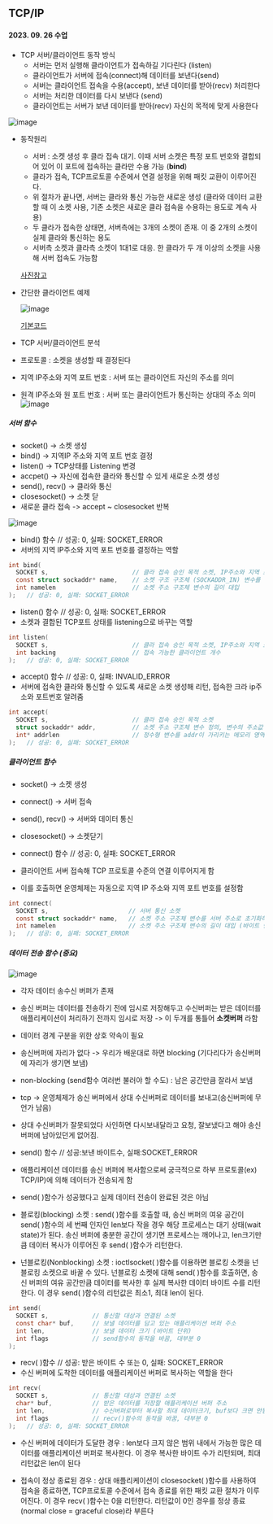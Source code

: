 ## TCP/IP
#### 2023. 09. 26 수업

* TCP 서버/클라이언트 동작 방식
  * 서버는 먼저 실행해 클라이언트가 접속하길 기다린다 (listen)
  * 클라이언트가 서버에 접속(connect)해 데이터를 보낸다(send)
  * 서버는 클라이언트 접속을 수용(accept), 보낸 데이터를 받아(recv) 처리한다
  * 서버는 처리한 데이터를 다시 보낸다 (send)
  * 클라이언트는 서버가 보낸 데이터를 받아(recv) 자신의 목적에 맞게 사용한다  
  
![image](https://github.com/MiyeongEom/NetworkGameProgramming/assets/112458035/6a320a5d-870d-4a4a-a5de-4eeafda5e798)

* 동작원리
  * 서버 : 소켓 생성 후 클라 접속 대기. 이때 서버 소켓은 특정 포트 번호와 결합되어 있어 이 포트에 접속하는 클라만 수용 가능 (__bind__)
  * 클라가 접속, TCP프로토콜 수준에서 연결 설정을 위해 패킷 교환이 이루어진다.
  * 위 절차가 끝나면, 서버는 클라와 통신 가능한 새로운 생성 (클라와 데이터 교환할 때 이 소켓 사용, 기존 소켓은 새로운 클라 접속을 수용하는 용도로 계속 사용)
  * 두 클라가 접속한 상태면, 서버측에는 3개의 소켓이 존재. 이 중 2개의 소켓이 실제 클라와 통신하는 용도
  * 서버측 소켓과 클라측 소켓이 1대1로 대응. 한 클라가 두 개 이상의 소켓을 사용해 서버 접속도 가능함
  
  [사진참고](https://github.com/MiyeongEom/NetworkGameProgramming/blob/main/Theory/05_picture.md)

* 간단한 클라이언트 예제
  
  ![image](https://github.com/MiyeongEom/NetworkGameProgramming/assets/112458035/d22b025e-4009-4760-94f3-b70a94055a24)
  
  [기본코드](https://github.com/MiyeongEom/NetworkGameProgramming/tree/main/Example/Network06_TcpIp/%EA%B8%B0%EB%B3%B8%EA%B5%AC%EC%A1%B0)  
  
* TCP 서버/클라이언트 분석
 * 프로토콜 : 소켓을 생성할 때 결정된다
 * 지역 IP주소와 지역 포트 번호 : 서버 또는 클라이언트 자신의 주소를 의미
 * 원격 IP주소와 원 포트 번호 : 서버 또는 클라이언트가 통신하는 상대의 주소 의미
 ![image](https://github.com/MiyeongEom/NetworkGameProgramming/assets/112458035/e3eaf7cb-93b5-4442-9004-4241ac3cd771)  

  
##### 서버 함수
* socket() -> 소켓 생성
* bind() -> 지역IP 주소와 지역 포트 번호 결정
* listen() -> TCP상태를 Listening 변경
* accpet() -> 자신에 접속한 클라와 통신할 수 있게 새로운 소켓 생성
* send(), recv() -> 클라와 통신
* closesocket() -> 소켓 닫  
* 새로운 클라 접속 -> accept ~ closesocket 반복

![image](https://github.com/MiyeongEom/NetworkGameProgramming/assets/112458035/4b4b2060-fc6d-49bd-b23e-5cf8bfac2ff3)  


* bind() 함수  // 성공: 0, 실패: SOCKET_ERROR
 * 서버의 지역 IP주소와 지역 포트 번호를 결정하는 역할
   
```C
int bind(
  SOCKET s,                       // 클라 접속 승인 목적 소켓, IP주소와 지역 포트 번호가 설정되지 X
  const struct sockaddr* name,    // 소켓 구조 구조체 (SOCKADDR_IN) 변수를 지역 IP와 포트로 초기화하고 이 주소값을 대입
  int namelen                     // 소켓 주소 구조체 변수의 길이 대입
);   // 성공: 0, 실패: SOCKET_ERROR
```

* listen() 함수  // 성공: 0, 실패: SOCKET_ERROR
 * 소켓과 결합된 TCP포트 상태를 listening으로 바꾸는 역할
   
```C
int listen(
  SOCKET s,                       // 클라 접속 승인 목적 소켓, IP주소와 지역 포트 번호가 설정됨
  int backing                     // 접속 가능한 클라이언트 개수
);   // 성공: 0, 실패: SOCKET_ERROR
```

* accept() 함수  // 성공: 0, 실패: INVALID_ERROR
 * 서버에 접속한 클라와 통신할 수 있도록 새로운 소켓 생성해 리턴, 접속한 크라 ip주소와 포트번호 알려줌
   
```C
int accept(
  SOCKET s,                       // 클라 접속 승인 목적 소켓
  struct sockaddr* addr,          // 소켓 주소 구조체 변수 정의, 변수의 주소값 대입 - addr이 가리키는 메모리 영역을 클라 ip와 포트 번호로 채워 넣음
  int* addrlen                    // 정수형 변수를 addr이 가리키는 메모리 영역의 크기로 초기화한 후 변수의 주소값 대입, 함수가 초기화한 메모리 크기값(바이트 단위)을 가짐
);   // 성공: 0, 실패: SOCKET_ERROR
```

   
##### 클라이언트 함수

* socket() -> 소켓 생성
* connect() -> 서버 접속
* send(), recv() -> 서버와 데이터 통신
* closesocket() -> 소켓닫기  

  
* connect() 함수  // 성공: 0, 실패: SOCKET_ERROR
 * 클라이언트 서버 접속해 TCP 프로토콜 수준의 연결 이루어지게 함
 * 이를 호출하면 운영체제는 자동으로 지역 IP 주소와 지역 포트 번호를 설정함
   
```C
int connect(
  SOCKET s,                      // 서버 통신 소켓
  const struct sockaddr* name,   // 소켓 주소 구조체 변수를 서버 주소로 초기화하고 이 변수의 주소값 대입
  int namelen                    // 소켓 주소 구조체 변수의 길이 대입 (바이트 단위)
);   // 성공: 0, 실패: SOCKET_ERROR
```
  
  
##### 데이터 전송 함수 (중요)  
![image](https://github.com/MiyeongEom/NetworkGameProgramming/assets/112458035/1e608bac-c17c-49f0-abc3-92b9c853f8ee)  

* 각자 데이터 송수신 버퍼가 존재
* 송신 버퍼는 데이터를 전송하기 전에 임시로 저장해두고 수신버퍼는 받은 데이터를 애플리케이션이 처리하기 전까지 임시로 저장 -> 이 두개를 통틀어 __소켓버퍼__ 라함
* 데이터 경계 구분을 위한 상호 약속이 필요
* 송신버퍼에 자리가 없다 -> 우리가 배운대로 하면 blocking (기다리다가 송신버퍼에 자리가 생기면 보냄)
* non-blocking (send함수 여러번 불러야 할 수도) : 남은 공간만큼 잘라서 보냄
*  tcp -> 운영체제가 송신 버퍼에서 상대 수신버퍼로  데이터를 보내고(송신버퍼에 무언가 남음)
*  상대 수신버퍼가 잘못되었다 사인하면 다시보내달라고 요청, 잘보냈다고 해야 송신버퍼에 남아있던게 없어짐.  
  
* send() 함수   // 성공:보낸 바이트수, 실패:SOCKET_ERROR
 * 애플리케이션 데이터를 송신 버퍼에 복사함으로써 궁극적으로 하부 프로토콜(ex) TCP/IP)에 의해 데이터가 전송되게 함
 * send( )함수가 성공했다고 실제 데이터 전송이 완료된 것은 아님
 * 블로킹(blocking) 소켓 : send( )함수를 호출할 때, 송신 버퍼의 여유 공간이 send( )함수의 세 번째 인자인 len보다 작을 경우 해당 프로세스는 대기 상태(wait state)가 된다. 송신 버퍼에 충분한 공간이 생기면 프로세스는 깨어나고, len크기만큼 데이터 복사가 이루어진 후 send( )함수가 리턴한다.
 * 넌블로킹(Nonblocking) 소켓 : ioctlsocket( )함수를 이용하면 블로킹 소켓을 넌블로킹 소켓으로 바꿀 수 있다. 넌블로킹 소켓에 대해 send( )함수를 호출하면, 송신 버퍼의 여유 공간만큼 데이터를 복사한 후 실제 복사한 데이터 바이트 수를 리턴한다. 이 경우 send( )함수의 리턴값은 최소1, 최대 len이 된다.
   
```C
int send(
  SOCKET s,            // 통신할 대상과 연결된 소켓
  const char* buf,     // 보낼 데이터를 담고 있는 애플리케이션 버퍼 주소
  int len,             // 보낼 데이터 크기 (바이트 단위)
  int flags            // send함수의 동작을 바꿈, 대부분 0
);   
```
  
  
* recv( )함수  // 성공: 받은 바이트 수 또는 0, 실패: SOCKET_ERROR
 * 수신 버퍼에 도착한 데이터를 애플리케이션 버퍼로 복사하는 역할을 한다
  
```C
int recv(
  SOCKET s,            // 통신할 대상과 연결된 소켓
  char* buf,           // 받은 데이터를 저장할 애플리케이션 버퍼 주소
  int len,             // 수신버퍼로부터 복사할 최대 데이터크기, buf보다 크면 안됨
  int flags            // recv()함수의 동작을 바꿈, 대부분 0
);   // 성공: 0, 실패: SOCKET_ERROR
```

* 수신 버퍼에 데이터가 도달한 경우 : len보다 크지 않은 범위 내에서 가능한 많은 데이터를 애플리케이션 버퍼로 복사한다. 이 경우 복사한 바이트 수가 리턴되며, 최대 리턴값은 len이 된다  
  
* 접속이 정상 종료된 경우 : 상대 애플리케이션이 closesocket( )함수를 사용하여 접속을 종료하면, TCP프로토콜 수준에서 접속 종료를 위한 패킷 교환 절차가 이루어진다. 이 경우 recv( )함수는 0을 리턴한다. 리턴값이 0인 경우를 정상 종료(normal close = graceful close)라 부른다
